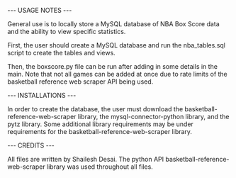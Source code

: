 --- USAGE NOTES ---

General use is to locally store a MySQL database of NBA Box Score data and the ability to view specific statistics.

First, the user should create a MySQL database and run the nba_tables.sql script to create the tables and views.

Then, the boxscore.py file can be run after adding in some details in the main. Note that not all games can be added at once due to rate limits of the
basketball reference web scraper API being used.

--- INSTALLATIONS ---

In order to create the database, the user must download the basketball-reference-web-scraper library, the mysql-connector-python library, and the pytz library.
Some additional library requirements may be under requirements for the basketball-reference-web-scraper library.

--- CREDITS ---

All files are written by Shailesh Desai. The python API basketball-reference-web-scraper library was used throughout all files.
